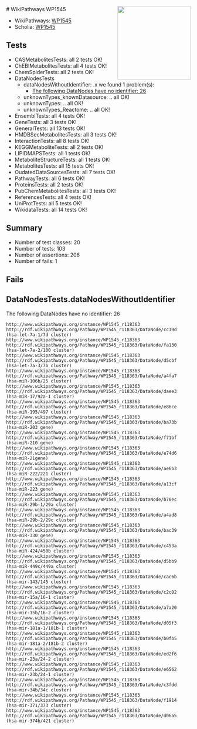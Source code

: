 <img style="float: right; width: 200px" src="https://upload.wikimedia.org/wikipedia/commons/thumb/8/83/Wplogo_with_text_500.png/640px-Wplogo_with_text_500.png" />
# WikiPathways WP1545

* WikiPathways: [WP1545](https://new.wikipathways.org/pathways/WP1545)
* Scholia: [WP1545](https://scholia.toolforge.org/wikipathways/WP1545)
## Tests
* CASMetabolitesTests: all 2 tests OK!
* ChEBIMetabolitesTests: all 4 tests OK!
* ChemSpiderTests: all 2 tests OK!
* DataNodesTests
    * dataNodesWithoutIdentifier: .x we found 1 problem(s):
        * [The following DataNodes have no identifier: 26](#8792c4b5)
    * unknownTypes_knownDatasource: .. all OK!
    * unknownTypes: .. all OK!
    * unknownTypes_Reactome: .. all OK!
* EnsemblTests: all 4 tests OK!
* GeneTests: all 3 tests OK!
* GeneralTests: all 13 tests OK!
* HMDBSecMetabolitesTests: all 3 tests OK!
* InteractionTests: all 8 tests OK!
* KEGGMetaboliteTests: all 2 tests OK!
* LIPIDMAPSTests: all 1 tests OK!
* MetaboliteStructureTests: all 1 tests OK!
* MetabolitesTests: all 15 tests OK!
* OudatedDataSourcesTests: all 7 tests OK!
* PathwayTests: all 6 tests OK!
* ProteinsTests: all 2 tests OK!
* PubChemMetabolitesTests: all 3 tests OK!
* ReferencesTests: all 4 tests OK!
* UniProtTests: all 5 tests OK!
* WikidataTests: all 14 tests OK!


## Summary

* Number of test classes: 20
* Number of tests: 103
* Number of assertions: 206
* Number of fails: 1

## Fails

<a name="8792c4b5" />

## DataNodesTests.dataNodesWithoutIdentifier

The following DataNodes have no identifier: 26
```
http://www.wikipathways.org/instance/WP1545_r118363 http://rdf.wikipathways.org/Pathway/WP1545_r118363/DataNode/cc19d (hsa-let-7a-1/7d cluster)
http://www.wikipathways.org/instance/WP1545_r118363 http://rdf.wikipathways.org/Pathway/WP1545_r118363/DataNode/fa130 (hsa-let-7a-2/100 cluster)
http://www.wikipathways.org/instance/WP1545_r118363 http://rdf.wikipathways.org/Pathway/WP1545_r118363/DataNode/d5cbf (hsa-let-7a-3/7b cluster)
http://www.wikipathways.org/instance/WP1545_r118363 http://rdf.wikipathways.org/Pathway/WP1545_r118363/DataNode/a4fa7 (hsa-miR-106b/25 cluster)
http://www.wikipathways.org/instance/WP1545_r118363 http://rdf.wikipathways.org/Pathway/WP1545_r118363/DataNode/daee3 (hsa-miR-17/92a-1 cluster)
http://www.wikipathways.org/instance/WP1545_r118363 http://rdf.wikipathways.org/Pathway/WP1545_r118363/DataNode/e86ce (hsa-miR-195/497 cluster)
http://www.wikipathways.org/instance/WP1545_r118363 http://rdf.wikipathways.org/Pathway/WP1545_r118363/DataNode/ba73b (hsa-miR-203 gene)
http://www.wikipathways.org/instance/WP1545_r118363 http://rdf.wikipathways.org/Pathway/WP1545_r118363/DataNode/f71bf (hsa-miR-210 gene)
http://www.wikipathways.org/instance/WP1545_r118363 http://rdf.wikipathways.org/Pathway/WP1545_r118363/DataNode/e74d6 (hsa-miR-21gene)
http://www.wikipathways.org/instance/WP1545_r118363 http://rdf.wikipathways.org/Pathway/WP1545_r118363/DataNode/ae6b3 (hsa-miR-222/221 cluster)
http://www.wikipathways.org/instance/WP1545_r118363 http://rdf.wikipathways.org/Pathway/WP1545_r118363/DataNode/a13cf (hsa-miR-223 gene)
http://www.wikipathways.org/instance/WP1545_r118363 http://rdf.wikipathways.org/Pathway/WP1545_r118363/DataNode/b76ec (hsa-miR-29b-1/29a cluster)
http://www.wikipathways.org/instance/WP1545_r118363 http://rdf.wikipathways.org/Pathway/WP1545_r118363/DataNode/a4ad8 (hsa-miR-29b-2/29c cluster)
http://www.wikipathways.org/instance/WP1545_r118363 http://rdf.wikipathways.org/Pathway/WP1545_r118363/DataNode/bac39 (hsa-miR-330 gene)
http://www.wikipathways.org/instance/WP1545_r118363 http://rdf.wikipathways.org/Pathway/WP1545_r118363/DataNode/c453a (hsa-miR-424/450b cluster)
http://www.wikipathways.org/instance/WP1545_r118363 http://rdf.wikipathways.org/Pathway/WP1545_r118363/DataNode/d5bb9 (hsa-miR-449c/449a cluster)
http://www.wikipathways.org/instance/WP1545_r118363 http://rdf.wikipathways.org/Pathway/WP1545_r118363/DataNode/cac6b (hsa-mir-143/145 cluster)
http://www.wikipathways.org/instance/WP1545_r118363 http://rdf.wikipathways.org/Pathway/WP1545_r118363/DataNode/c2c02 (hsa-mir-15a/16-1 cluster)
http://www.wikipathways.org/instance/WP1545_r118363 http://rdf.wikipathways.org/Pathway/WP1545_r118363/DataNode/a7a20 (hsa-mir-15b/16-2 cluster)
http://www.wikipathways.org/instance/WP1545_r118363 http://rdf.wikipathways.org/Pathway/WP1545_r118363/DataNode/d05f3 (hsa-mir-181a-1/181b-1 cluster)
http://www.wikipathways.org/instance/WP1545_r118363 http://rdf.wikipathways.org/Pathway/WP1545_r118363/DataNode/b0fb5 (hsa-mir-181a-2/181b-2 cluster)
http://www.wikipathways.org/instance/WP1545_r118363 http://rdf.wikipathways.org/Pathway/WP1545_r118363/DataNode/ed2f6 (hsa-mir-23a/24-2 cluster)
http://www.wikipathways.org/instance/WP1545_r118363 http://rdf.wikipathways.org/Pathway/WP1545_r118363/DataNode/e6562 (hsa-mir-23b/24-1 cluster)
http://www.wikipathways.org/instance/WP1545_r118363 http://rdf.wikipathways.org/Pathway/WP1545_r118363/DataNode/c3fdd (hsa-mir-34b/34c cluster)
http://www.wikipathways.org/instance/WP1545_r118363 http://rdf.wikipathways.org/Pathway/WP1545_r118363/DataNode/f1914 (hsa-mir-371/373 cluster)
http://www.wikipathways.org/instance/WP1545_r118363 http://rdf.wikipathways.org/Pathway/WP1545_r118363/DataNode/d06a5 (hsa-mir-374b/421 cluster)
```

